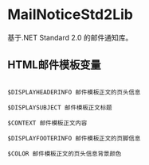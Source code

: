# MailNoticeStd2Lib

基于.NET Standard 2.0 的邮件通知库。

## HTML邮件模板变量

```

$DISPLAYHEADERINFO 邮件模板正文的页头信息

$DISPLAYSUBJECT 邮件模板正文标题

$CONTEXT 邮件模板正文内容

$DISPLAYFOOTERINFO 邮件模板正文的页脚信息

$COLOR 邮件模板正文的页头信息背景颜色
```

